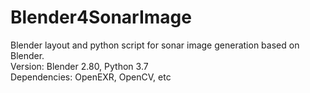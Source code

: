 # Blender4SonarImage
Blender layout and python script for sonar image generation based on Blender. <br>
Version: Blender 2.80, Python 3.7 <br>
Dependencies: OpenEXR, OpenCV, etc 
